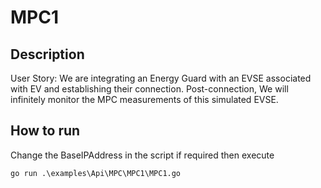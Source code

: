# MPC1

## Description

User Story: We are integrating an Energy Guard with an EVSE associated with EV and establishing their connection. Post-connection, We will infinitely monitor the MPC measurements of this simulated EVSE.

## How to run

Change the BaseIPAddress in the script if required then execute

```batch
go run .\examples\Api\MPC\MPC1\MPC1.go
```
